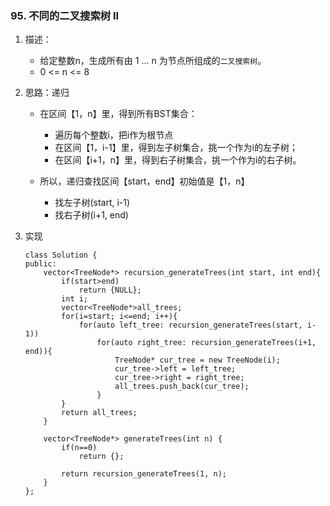 

### 95. 不同的二叉搜索树 II
1. 描述：
    - 给定整数n，生成所有由 1 ... n 为节点所组成的`二叉搜索树`。
    - 0 <= n <= 8

2. 思路：递归
    - 在区间【1，n】里，得到所有BST集合：
        + 遍历每个整数i，把i作为根节点
        + 在区间【1，i-1】里，得到左子树集合，挑一个作为i的左子树；
        + 在区间【i+1，n】里，得到右子树集合，挑一个作为i的右子树。
    
    - 所以，递归查找区间【start，end】初始值是【1，n】
        + 找左子树(start, i-1)
        + 找右子树(i+1, end)


3. 实现
    ```    
    class Solution {
    public:
        vector<TreeNode*> recursion_generateTrees(int start, int end){
            if(start>end)
                return {NULL};        
            int i;
            vector<TreeNode*>all_trees;
            for(i=start; i<=end; i++){
                for(auto left_tree: recursion_generateTrees(start, i-1))
                    for(auto right_tree: recursion_generateTrees(i+1, end)){
                        TreeNode* cur_tree = new TreeNode(i);
                        cur_tree->left = left_tree;
                        cur_tree->right = right_tree;
                        all_trees.push_back(cur_tree);
                    }
            }
            return all_trees;                
        }
        
        vector<TreeNode*> generateTrees(int n) {
            if(n==0)
                return {};
            
            return recursion_generateTrees(1, n);
        }
    };
    ```